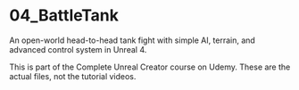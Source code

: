 # 04_BattleTank
An open-world head-to-head tank fight with simple AI, terrain, and advanced control system in Unreal 4.

This is part of the Complete Unreal Creator course on Udemy. These are the actual files, not the tutorial videos.
